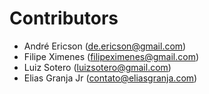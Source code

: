 # Contributors

- André Ericson (<de.ericson@gmail.com>)
- Filipe Ximenes (<filipeximenes@gmail.com>)
- Luiz Sotero (<luizsotero@gmail.com>)
- Elias Granja Jr (<contato@eliasgranja.com>)